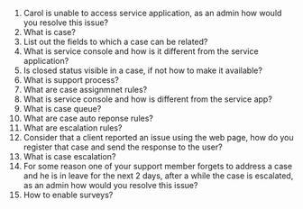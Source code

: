 1. Carol is unable to access service application, as an admin how would you resolve this issue?
2. What is case?
3. List out the fields to which a case can be related?
4. What is service console and how is it different from the service application? 
5. Is closed status visible in a case, if not how to make it available?
6. What is support process?
7. What are case assignmnet rules?
8. What is service console and how is different from the service app?
9. What is case queue?
10. What are case auto reponse rules?
11. What are escalation rules?
12. Consider that a client reported an issue using the web page, how do you register that case and send the response to the user?
13. What is case escalation?
14. For some reason one of your support member forgets to address a case and he is in leave for the next 2 days, after a while the case is escalated, as an admin how would you resolve this issue?
15. How to enable surveys?



